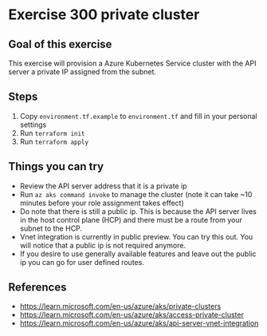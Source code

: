 # Exercise 300 private cluster
## Goal of this exercise
This exercise will provision a Azure Kubernetes Service cluster with the API server a private IP assigned from the subnet.

## Steps
1. Copy `environment.tf.example` to `environment.tf` and fill in your personal settings
2. Run `terraform init`
3. Run `terraform apply`

## Things you can try
* Review the API server address that it is a private ip
* Run `az aks command invoke` to manage the cluster (note it can take ~10 minutes before your role assignment takes effect)
* Do note that there is still a public ip. This is because the API server lives in the host control plane (HCP) and there must be a route from your subnet to the HCP.
* Vnet integration is currently in public preview. You can try this out. You will notice that a public ip is not required anymore. 
* If you desire to use generally available features and leave out the public ip you can go for user defined routes.

## References
* https://learn.microsoft.com/en-us/azure/aks/private-clusters
* https://learn.microsoft.com/en-us/azure/aks/access-private-cluster
* https://learn.microsoft.com/en-us/azure/aks/api-server-vnet-integration